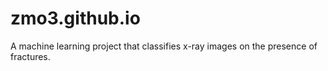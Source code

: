 # zmo3.github.io
A machine learning project that classifies x-ray images on the presence of fractures.
